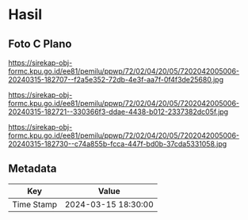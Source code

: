 # Hasil

## Foto C Plano

https://sirekap-obj-formc.kpu.go.id/ee81/pemilu/ppwp/72/02/04/20/05/7202042005006-20240315-182707--f2a5e352-72db-4e3f-aa7f-0f4f3de25680.jpg

https://sirekap-obj-formc.kpu.go.id/ee81/pemilu/ppwp/72/02/04/20/05/7202042005006-20240315-182721--330366f3-ddae-4438-b012-2337382dc05f.jpg

https://sirekap-obj-formc.kpu.go.id/ee81/pemilu/ppwp/72/02/04/20/05/7202042005006-20240315-182730--c74a855b-fcca-447f-bd0b-37cda5331058.jpg


## Metadata

| Key        | Value               |
| ---------- | ------------------- |
| Time Stamp | 2024-03-15 18:30:00 |



